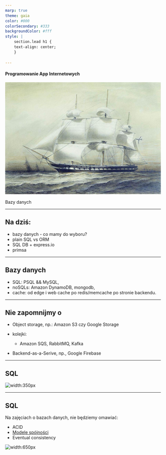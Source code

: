 ```yaml
---
marp: true
theme: gaia
color: #000
colorSecondary: #333
backgroundColor: #fff
style: |
    section.lead h1 {
    text-align: center;
    }

---
```

<!-- _class: lead -->
#### Programowanie App Internetowych

![width:400px](img/analogia_frigate_pallada.jpg)

Bazy danych

---
<!-- _class: lead -->
## Na dziś:

- bazy danych - co mamy do wyboru?
- plain SQL vs ORM
- SQL DB + express.io
- primsa

---
<!-- _class: lead -->
## Bazy danych

- SQL: PSQL && MySQL,
- noSQLs: Amazon DynamoDB, mongodb,
- cache: od edge i web cache po redis/memcache po stronie backendu.

---
<!-- _class: lead -->
## Nie zapomnijmy o

- Object storage, np.: Amazon S3 czy Google Storage
- kolejki:

  - Amazon SQS, RabbitMQ, Kafka

- Backend-as-a-Serive, np., Google Firebase

---
<!-- _class: lead -->
## SQL

![width:350px](Blog_Babelfish-750x422-c-default.png)

---
<!-- _class: lead -->
## SQL

Na zajęciach o bazach danych, nie będziemy omawiać:
- ACID
- [Modele spójności](https://aphyr.com/posts/313-strong-consistency-models)
- Eventual consistency

![width:650px](https://aphyr.com/data/posts/313/uniprocessor-history.jpg)
